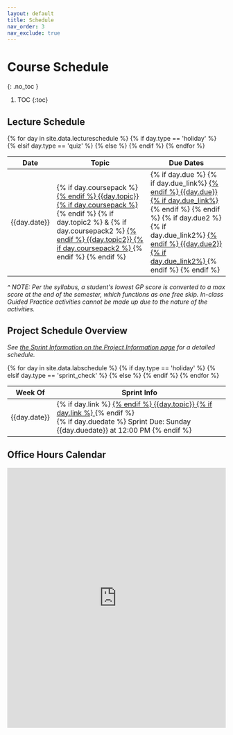 ```yaml
---
layout: default
title: Schedule
nav_order: 3
nav_exclude: true
---
```


# Course Schedule
{: .no_toc }

1. TOC
{:toc} 

## Lecture Schedule 

<table class="schedtab"><thead>
<tr>
    <th>Date</th>
    <th>Topic</th>
    <th>Due Dates</th>
    </tr>
    </thead>
    <tbody>
{% for day in site.data.lectureschedule %}
{% if day.type == 'holiday' %}
<tr class="holiday">
{% elsif day.type == 'quiz' %}
<tr class="quiz">
{% else %}
<tr>
{% endif %}
<td class="text-center sched">{{day.date}}</td>
<td class="sched">
{% if day.coursepack %}
<a href="{{day.coursepack}}">
{% endif %}
{{day.topic}}
{% if day.coursepack %}
    </a>
{% endif %}
{% if day.topic2 %}
&
{% if day.coursepack2 %}
<a href="{{day.coursepack2}}">
{% endif %}
{{day.topic2}}
{% if day.coursepack2 %}
    </a>
{% endif %}
{% endif %}
</td>
<td class="sched">
{% if day.due %}
{% if day.due_link%}
<a href="{{day.due_link}}">
{% endif %}
{{day.due}}
{% if day.due_link%}
</a>
{% endif %}
{% endif %}
{% if day.due2 %}
<br>
{% if day.due_link2%}
<a href="{{day.due_link2}}">
{% endif %}
{{day.due2}}
{% if day.due_link2%}
</a>
{% endif %}
{% endif %}
</td>
</tr>
{% endfor %}
</tbody></table>

_^ NOTE: Per the syllabus, a student's lowest GP score is converted to a max score at the end of the semester, which functions as one free skip.  In-class Guided Practice activities cannot be made up due to the nature of the activities._

## Project Schedule Overview

_See <a href="/project.html#sprint-information">the Sprint Information on the Project Information page</a> for a detailed schedule._

<table class="schedtab"><thead>
<tr>
    <th>Week Of</th>
    <th>Sprint Info</th>
    </tr>
    </thead>
    <tbody>
{% for day in site.data.labschedule %}
{% if day.type == 'holiday' %}
<tr class="holiday">
{% elsif day.type == 'sprint_check' %}
<tr class="quiz">
{% else %}
<tr>
{% endif %}
<td class="text-center sched">{{day.date}}</td>

<td class="sched">
{% if day.link %}
<a href="{{day.link}}">
{% endif %}
{{day.topic}}
{% if day.link %}
</a>
{% endif %}
<br>
{% if day.duedate %}
<span class="sched-sub">
Sprint Due: Sunday {{day.duedate}} at 12:00 PM
</span>
{% endif %}
</td>

</tr>
{% endfor %}
</tbody></table>


## Office Hours Calendar

<iframe src="https://calendar.google.com/calendar/embed?src=n0peik670v06jh9bfb0js1k1k8%40group.calendar.google.com&ctz=America%2FNew_York&mode=WEEK" style="border: 0" width="100%" height="600" frameborder="0" scrolling="no"></iframe>